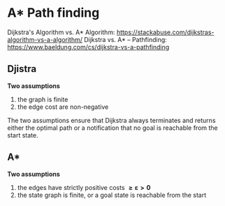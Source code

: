 # A* Path finding 

Dijkstra's Algorithm vs. A* Algorithm: https://stackabuse.com/dijkstras-algorithm-vs-a-algorithm/
Dijkstra vs. A* – Pathfinding: https://www.baeldung.com/cs/dijkstra-vs-a-pathfinding

## Djistra

**Two assumptions**
1. the graph is finite
2. the edge cost are non-negative

The two assumptions ensure that Dijkstra always terminates and returns either the optimal path or a notification that no goal is reachable from the start state.

## A*

**Two assumptions**
1. the edges have strictly positive costs $\boldsymbol{\geq \varepsilon > 0}$
2. the state graph is finite, or a goal state is reachable from the start